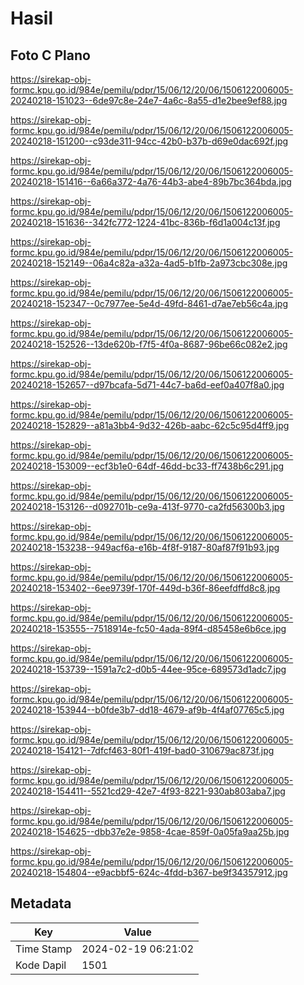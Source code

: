 # Hasil

## Foto C Plano

https://sirekap-obj-formc.kpu.go.id/984e/pemilu/pdpr/15/06/12/20/06/1506122006005-20240218-151023--6de97c8e-24e7-4a6c-8a55-d1e2bee9ef88.jpg

https://sirekap-obj-formc.kpu.go.id/984e/pemilu/pdpr/15/06/12/20/06/1506122006005-20240218-151200--c93de311-94cc-42b0-b37b-d69e0dac692f.jpg

https://sirekap-obj-formc.kpu.go.id/984e/pemilu/pdpr/15/06/12/20/06/1506122006005-20240218-151416--6a66a372-4a76-44b3-abe4-89b7bc364bda.jpg

https://sirekap-obj-formc.kpu.go.id/984e/pemilu/pdpr/15/06/12/20/06/1506122006005-20240218-151636--342fc772-1224-41bc-836b-f6d1a004c13f.jpg

https://sirekap-obj-formc.kpu.go.id/984e/pemilu/pdpr/15/06/12/20/06/1506122006005-20240218-152149--06a4c82a-a32a-4ad5-b1fb-2a973cbc308e.jpg

https://sirekap-obj-formc.kpu.go.id/984e/pemilu/pdpr/15/06/12/20/06/1506122006005-20240218-152347--0c7977ee-5e4d-49fd-8461-d7ae7eb56c4a.jpg

https://sirekap-obj-formc.kpu.go.id/984e/pemilu/pdpr/15/06/12/20/06/1506122006005-20240218-152526--13de620b-f7f5-4f0a-8687-96be66c082e2.jpg

https://sirekap-obj-formc.kpu.go.id/984e/pemilu/pdpr/15/06/12/20/06/1506122006005-20240218-152657--d97bcafa-5d71-44c7-ba6d-eef0a407f8a0.jpg

https://sirekap-obj-formc.kpu.go.id/984e/pemilu/pdpr/15/06/12/20/06/1506122006005-20240218-152829--a81a3bb4-9d32-426b-aabc-62c5c95d4ff9.jpg

https://sirekap-obj-formc.kpu.go.id/984e/pemilu/pdpr/15/06/12/20/06/1506122006005-20240218-153009--ecf3b1e0-64df-46dd-bc33-ff7438b6c291.jpg

https://sirekap-obj-formc.kpu.go.id/984e/pemilu/pdpr/15/06/12/20/06/1506122006005-20240218-153126--d092701b-ce9a-413f-9770-ca2fd56300b3.jpg

https://sirekap-obj-formc.kpu.go.id/984e/pemilu/pdpr/15/06/12/20/06/1506122006005-20240218-153238--949acf6a-e16b-4f8f-9187-80af87f91b93.jpg

https://sirekap-obj-formc.kpu.go.id/984e/pemilu/pdpr/15/06/12/20/06/1506122006005-20240218-153402--6ee9739f-170f-449d-b36f-86eefdffd8c8.jpg

https://sirekap-obj-formc.kpu.go.id/984e/pemilu/pdpr/15/06/12/20/06/1506122006005-20240218-153555--7518914e-fc50-4ada-89f4-d85458e6b6ce.jpg

https://sirekap-obj-formc.kpu.go.id/984e/pemilu/pdpr/15/06/12/20/06/1506122006005-20240218-153739--1591a7c2-d0b5-44ee-95ce-689573d1adc7.jpg

https://sirekap-obj-formc.kpu.go.id/984e/pemilu/pdpr/15/06/12/20/06/1506122006005-20240218-153944--b0fde3b7-dd18-4679-af9b-4f4af07765c5.jpg

https://sirekap-obj-formc.kpu.go.id/984e/pemilu/pdpr/15/06/12/20/06/1506122006005-20240218-154121--7dfcf463-80f1-419f-bad0-310679ac873f.jpg

https://sirekap-obj-formc.kpu.go.id/984e/pemilu/pdpr/15/06/12/20/06/1506122006005-20240218-154411--5521cd29-42e7-4f93-8221-930ab803aba7.jpg

https://sirekap-obj-formc.kpu.go.id/984e/pemilu/pdpr/15/06/12/20/06/1506122006005-20240218-154625--dbb37e2e-9858-4cae-859f-0a05fa9aa25b.jpg

https://sirekap-obj-formc.kpu.go.id/984e/pemilu/pdpr/15/06/12/20/06/1506122006005-20240218-154804--e9acbbf5-624c-4fdd-b367-be9f34357912.jpg


## Metadata

| Key        | Value               |
| ---------- | ------------------- |
| Time Stamp | 2024-02-19 06:21:02 |
| Kode Dapil | 1501                |




